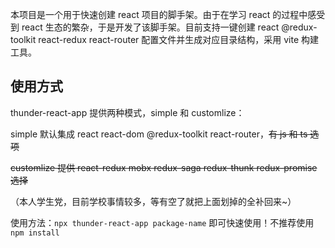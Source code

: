 本项目是一个用于快速创建 react 项目的脚手架。由于在学习 react 的过程中感受到 react 生态的繁杂，于是开发了该脚手架。目前支持一键创建 react @redux-toolkit react-redux react-router 配置文件并生成对应目录结构，采用 vite 构建工具。

## 使用方式

thunder-react-app 提供两种模式，simple 和 customlize：

simple 默认集成 react react-dom @redux-toolkit react-router，~~有 js 和 ts 选项~~

~~customlize 提供 react-redux mobx redux-saga redux-thunk redux-promise 选择~~

（本人学生党，目前学校事情较多，等有空了就把上面划掉的全补回来~）

使用方法：`npx thunder-react-app package-name` 即可快速使用！不推荐使用 `npm install`
